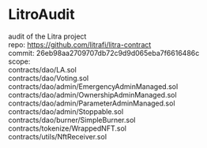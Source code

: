 # LitroAudit 
audit of the Litra project <br/>
repo: https://github.com/litrafi/litra-contract <br/>
commit: 26eb98aa2709707db72c9d9d065eba7f6616486c<br/>
scope:<br/>
contracts/dao/LA.sol<br/>
contracts/dao/Voting.sol<br/>
contracts/dao/admin/EmergencyAdminManaged.sol<br/>
contracts/dao/admin/OwnershipAdminManaged.sol<br/>
contracts/dao/admin/ParameterAdminManaged.sol<br/>
contracts/dao/admin/Stoppable.sol<br/>
contracts/dao/burner/SimpleBurner.sol<br/>
contracts/tokenize/WrappedNFT.sol<br/>
contracts/utils/NftReceiver.sol<br/>
